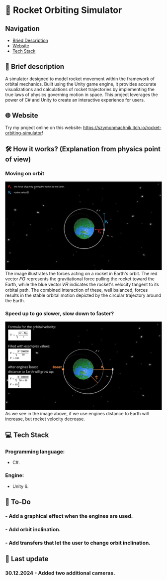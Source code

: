 # 🚀 Rocket Orbiting Simulator

## Navigation
* [Bried Description](#-brief-description)
* [Website](#-website)
* [Tech Stack](#-tech-stack)

## 📃 Brief description
A simulator designed to model rocket movement within the framework of orbital mechanics. Built using the Unity game engine, it provides accurate visualizations and calculations of rocket trajectories by implementing the true laws of physics governing motion in space. This project leverages the power of C# and Unity to create an interactive experience for users.

## 🌐 Website
Try my project online on this website: https://szymonmachnik.itch.io/rocket-orbiting-simulator!

## 🛠️ How it works? (Explanation from physics point of view)
### Moving on orbit
![Velocity and gravity explanation](ReadmeImg/VelocityAndGravityExplanation.png)
The image illustrates the forces acting on a rocket in Earth's orbit. The red vector 𝐹𝐺 represents the gravitational force pulling the rocket toward the Earth, while the blue vector 𝑉𝑅 indicates the rocket's velocity tangent to its orbital path. The combined interaction of these, well balanced, forces results in the stable orbital motion depicted by the circular trajectory around the Earth.

### Speed up to go slower, slow down to faster?
![Transfers explanations](ReadmeImg/TransfersExplanationsn.png)
As we see in the image above, if we use engines distance to Earth will increase, but rocket velocity decrease.

## 💻 Tech Stack
### Programming language:
  - C#.
### Engine:
  - Unity 6.

## 📒 To-Do
### - Add a graphical effect when the engines are used.
### - Add orbit inclination.
### - Add transfers that let the user to change orbit inclination.

## 📘 Last update
### 30.12.2024 - Added two additional cameras.
